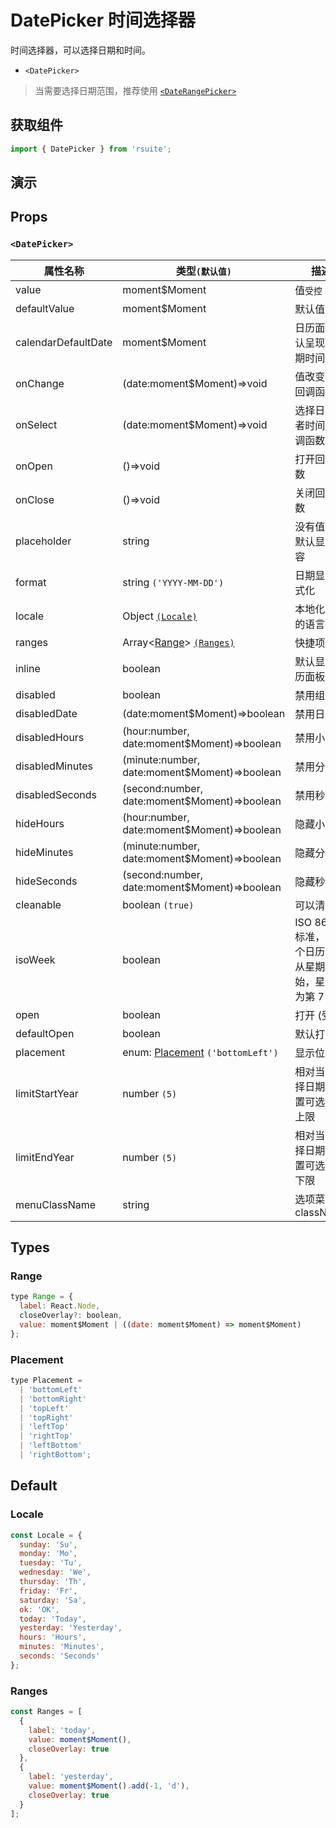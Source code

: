 # DatePicker 时间选择器

时间选择器，可以选择日期和时间。

* `<DatePicker>`

> 当需要选择日期范围，推荐使用 [`<DateRangePicker>`](./date-range-picker)

## 获取组件

```js
import { DatePicker } from 'rsuite';
```

## 演示

<!--{demo}-->

## Props

### `<DatePicker>`

| 属性名称            | 类型`(默认值)`                                 | 描述                                                      |
| ------------------- | ---------------------------------------------- | --------------------------------------------------------- |
| value               | moment$Moment                                  | 值`受控`                                                  |
| defaultValue        | moment$Moment                                  | 默认值                                                    |
| calendarDefaultDate | moment$Moment                                  | 日历面板默认呈现的日期时间                                |
| onChange            | (date:moment$Moment)=>void                     | 值改变后的回调函数                                        |
| onSelect            | (date:moment$Moment)=>void                     | 选择日期或者时间的回调函数                                |
| onOpen              | ()=>void                                       | 打开回调函数                                              |
| onClose             | ()=>void                                       | 关闭回调函数                                              |
| placeholder         | string                                         | 没有值时候默认显示内容                                    |
| format              | string `('YYYY-MM-DD')`                        | 日期显示格式化                                            |
| locale              | Object [`(Locale)`](#Locale)                   | 本地化对应的语言描述                                      |
| ranges              | Array<[Range](#Range)> [`(Ranges)`](#Ranges)   | 快捷项配置                                                |
| inline              | boolean                                        | 默认显示日历面板                                          |
| disabled            | boolean                                        | 禁用组件                                                  |
| disabledDate        | (date:moment$Moment)=>boolean                  | 禁用日期                                                  |
| disabledHours       | (hour:number, date:moment$Moment)=>boolean     | 禁用小时                                                  |
| disabledMinutes     | (minute:number, date:moment$Moment)=>boolean   | 禁用分钟                                                  |
| disabledSeconds     | (second:number, date:moment$Moment)=>boolean   | 禁用秒                                                    |
| hideHours           | (hour:number, date:moment$Moment)=>boolean     | 隐藏小时                                                  |
| hideMinutes         | (minute:number, date:moment$Moment)=>boolean   | 隐藏分钟                                                  |
| hideSeconds         | (second:number, date:moment$Moment)=>boolean   | 隐藏秒                                                    |
| cleanable           | boolean `(true)`                               | 可以清除                                                  |
| isoWeek             | boolean                                        | ISO 8601 标准， 每个日历星期从星期一开始，星期日为第 7 天 |
| open                | boolean                                        | 打开 (受控)                                               |
| defaultOpen         | boolean                                        | 默认打开                                                  |
| placement           | enum: [Placement](#Placement) `('bottomLeft')` | 显示位置                                                  |
| limitStartYear      | number `(5)`                                   | 相对当前选择日期，设置可选年份上限                        |
| limitEndYear        | number `(5)`                                   | 相对当前选择日期，设置可选年份下限                        |
| menuClassName       | string                                         | 选项菜单的 className                                      |

## Types

### Range

```js
type Range = {
  label: React.Node,
  closeOverlay?: boolean,
  value: moment$Moment | ((date: moment$Moment) => moment$Moment)
};
```

### Placement

```js
type Placement =
  | 'bottomLeft'
  | 'bottomRight'
  | 'topLeft'
  | 'topRight'
  | 'leftTop'
  | 'rightTop'
  | 'leftBottom'
  | 'rightBottom';
```

## Default

### Locale

```js
const Locale = {
  sunday: 'Su',
  monday: 'Mo',
  tuesday: 'Tu',
  wednesday: 'We',
  thursday: 'Th',
  friday: 'Fr',
  saturday: 'Sa',
  ok: 'OK',
  today: 'Today',
  yesterday: 'Yesterday',
  hours: 'Hours',
  minutes: 'Minutes',
  seconds: 'Seconds'
};
```

### Ranges

```js
const Ranges = [
  {
    label: 'today',
    value: moment$Moment(),
    closeOverlay: true
  },
  {
    label: 'yesterday',
    value: moment$Moment().add(-1, 'd'),
    closeOverlay: true
  }
];
```
